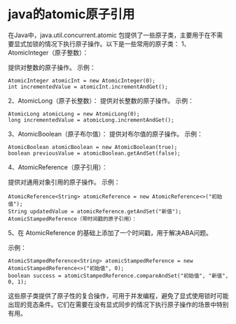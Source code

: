 # java的atomic原子引用
在Java中，java.util.concurrent.atomic 包提供了一些原子类，主要用于在不需要显式加锁的情况下执行原子操作。以下是一些常用的原子类：
1、AtomicInteger（原子整数）：

提供对整数的原子操作。
示例：
```
AtomicInteger atomicInt = new AtomicInteger(0);
int incrementedValue = atomicInt.incrementAndGet();
```
2、AtomicLong（原子长整数）：
提供对长整数的原子操作。
示例：
```
AtomicLong atomicLong = new AtomicLong(0);
long incrementedValue = atomicLong.incrementAndGet();
```
3、AtomicBoolean（原子布尔值）：
提供对布尔值的原子操作。
示例：
```
AtomicBoolean atomicBoolean = new AtomicBoolean(true);
boolean previousValue = atomicBoolean.getAndSet(false);
```
4、AtomicReference（原子引用）：

提供对通用对象引用的原子操作。
示例：
```
AtomicReference<String> atomicReference = new AtomicReference<>("初始值");
String updatedValue = atomicReference.getAndSet("新值");
AtomicStampedReference（带时间戳的原子引用）：
```
5、在 AtomicReference 的基础上添加了一个时间戳，用于解决ABA问题。

示例：

```
AtomicStampedReference<String> atomicStampedReference = new AtomicStampedReference<>("初始值", 0);
boolean success = atomicStampedReference.compareAndSet("初始值", "新值", 0, 1);
```
这些原子类提供了原子性的复合操作，可用于并发编程，避免了显式使用锁时可能出现的竞态条件。它们在需要在没有显式同步的情况下执行原子操作的场景中特别有用。
